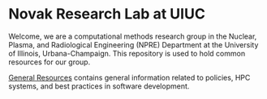 # Novak Research Lab at UIUC

Welcome, we are a computational methods research group in the Nuclear, Plasma,
and Radiological Engineering (NPRE) Department at the University of Illinois,
Urbana-Champaign. This repository is used to hold common resources for our group.

[General Resources](./general_resources) contains general information
related to policies, HPC systems, and best practices in software development.
